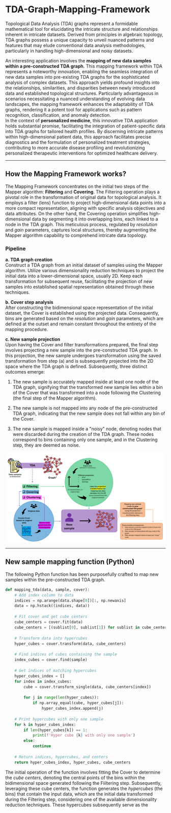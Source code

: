 # TDA-Graph-Mapping-Framework
Topological Data Analysis (TDA) graphs represent a formidable mathematical tool for elucidating the intricate structure and relationships inherent in intricate datasets. Derived from principles in algebraic topology, TDA graphs possess a unique capacity to unveil nuanced patterns and features that may elude conventional data analysis methodologies, particularly in handling high-dimensional and noisy datasets.  

An interesting application involves the **mapping of new data samples within a pre-constructed TDA graph**. This mapping framework within TDA represents a noteworthy innovation, enabling the seamless integration of new data samples into pre-existing TDA graphs for the sophisticated analysis of complex datasets. This approach yields profound insights into the relationships, similarities, and disparities between newly introduced data and established topological structures. Particularly advantageous in scenarios necessitating a nuanced understanding of evolving data landscapes, the mapping framework enhances the adaptability of TDA graphs, rendering it a potent tool for applications such as pattern recognition, classification, and anomaly detection.  
In the context of **personalized medicine**, this innovative TDA application holds substantial promise, facilitating the integration of patient-specific data into TDA graphs for tailored health profiles. By discerning intricate patterns within high-dimensional patient data, this approach facilitates precise diagnostics and the formulation of personalized treatment strategies, contributing to more accurate disease profiling and revolutionizing personalized therapeutic interventions for optimized healthcare delivery.

---

## How the Mapping Framework works?
The Mapping Framework concentrates on the initial two steps of the Mapper algorithm: **Filtering** and **Covering**. The Filtering operation plays a pivotal role in the transformation of original data for topological analysis. It employs a filter (lens) function to project high-dimensional data points into a more compact representation, aligning with specific analysis objectives and data attributes. On the other hand, the Covering operation simplifies high-dimensional data by segmenting it into overlapping bins, each linked to a node in the TDA graph. This meticulous process, regulated by _resolution_ and _gain_ parameters, captures local structures, thereby augmenting the Mapper algorithm capability to comprehend intricate data topology.

### Pipeline
**a. TDA graph creation**  
Construct a TDA graph from an initial dataset of samples using the Mapper algorithm. Utilize various dimensionality reduction techniques to project the initial data into a lower-dimensional space, usually 2D. Keep each transformation for subsequent reuse, facilitating the projection of new samples into established spatial representation obtained through these techniques.

**b. Cover step analysis**  
After constructing the bidimensional space representation of the initial dataset, the Cover is established using the projected data. Consequently, bins are generated based on the _resolution_ and _gain_ parameters, which are defined at the outset and remain constant throughout the entirety of the mapping procedure.

**c. New sample projection**  
Upon having the Cover and filter transformations prepared, the final step involves projecting a new sample into the pre-constructed TDA graph. In this projection, the new sample undergoes transformation using the saved transformation from step (a) and is subsequently projected into the 2D space where the TDA graph is defined. Subsequently, three distinct outcomes emerge:

1. The new sample is accurately mapped inside at least one node of the TDA graph, signifying that the transformed new sample lies within a bin of the Cover that was transformed into a node following the Clustering (the final step of the Mapper algorithm).
  
2. The new sample is not mapped into any node of the pre-constructed TDA graph, indicating that the new sample does not fall within any bin of the Cover.

3. The new sample is mapped inside a "noisy" node, denoting nodes that were discarded during the creation of the TDA graph. These nodes correspond to bins containing only one sample, and in the Clustering step, they are deemed as noise.

![Mapping Framework scheme](/Images/mapping_framework.png)

---

## New sample mapping function (Python)
The following Python function has been purposefully crafted to map new samples within the pre-constructed TDA graph.
```python
def mapping_tda(data, sample, cover):
    # Add index column to data
    indices = np.arange(data.shape[0])[:, np.newaxis]
    data = np.hstack((indices, data))

    # Fit cover and get cube centers
    cube_centers = cover.fit(data)
    cube_centers = [(sublist[0], sublist[1]) for sublist in cube_centers]

    # Transform data into hypercubes
    hyper_cubes = cover.transform(data, cube_centers)

    # Find indices of cubes containing the sample
    index_cubes = cover.find(sample)

    # Get indices of matching hypercubes
    hyper_cubes_index = []
    for index in index_cubes:
        cube = cover.transform_single(data, cube_centers[index])

        for j in range(len(hyper_cubes)):
            if np.array_equal(cube, hyper_cubes[j]):
                hyper_cubes_index.append(j)

    # Print hypercubes with only one sample
    for k in hyper_cubes_index:
        if len(hyper_cubes[k]) == 1:
            print(f'Hyper cube {k} with only one sample')
        else:
            continue

    # Return indices, hypercubes, and centers
    return hyper_cubes_index, hyper_cubes, cube_centers
```
The initial operation of the function involves fitting the Cover to determine the _cube centers_, denoting the central points of the bins within the bidimensional space generated following the Fiiltering step. Subsequently, leveraging these cube centers, the function generates the _hypercubes_ (the bins) that contain the input data, which are the initial data transformed during the Filtering step, considering one of the available dimensionality reduction techniques. These hypercubes subsequently serve as the 
